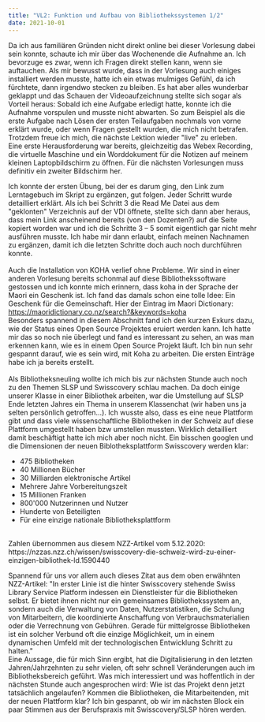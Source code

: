 ```yaml
---
title: "VL2: Funktion und Aufbau von Bibliothekssystemen 1/2"
date: 2021-10-01
---
```


Da ich aus familiären Gründen nicht direkt online bei dieser Vorlesung dabei sein konnte, schaute ich mir über das Wochenende die Aufnahme an. Ich bevorzuge es zwar, wenn ich Fragen direkt stellen kann, wenn sie auftauchen. Als mir bewusst wurde, dass in der Vorlesung auch einiges installiert werden musste, hatte ich ein etwas mulmiges Gefühl, da ich fürchtete, dann irgendwo stecken zu bleiben. Es hat aber alles wunderbar geklappt und das Schauen der Videoaufzeichnung stellte sich sogar als Vorteil heraus: Sobald ich eine Aufgabe erledigt hatte, konnte ich die Aufnahme vorspulen und musste nicht abwarten. So zum Beispiel als die erste Aufgabe nach Lösen der ersten Teilaufgaben nochmals von vorne erklärt wurde, oder wenn Fragen gestellt wurden, die mich nicht betrafen. Trotzdem freue ich mich, die nächste Lektion wieder "live" zu erleben.
<br>
Eine erste Herausforderung war bereits, gleichzeitig das Webex Recording, die virtuelle Maschine und ein Worddokument für die Notizen auf meinem kleinen Laptopbildschirm zu öffnen. Für die nächsten Vorlesungen muss definitiv ein zweiter Bildschirm her.

Ich konnte der ersten Übung, bei der es darum ging, den Link zum Lerntagebuch im Skript zu ergänzen, gut folgen. Jeder Schritt wurde detailliert erklärt. Als ich bei Schritt 3 die Read Me Datei aus dem "geklonten" Verzeichnis auf der VDI öffnete, stellte sich dann aber heraus, dass mein Link anscheinend bereits (von den Dozenten?) auf die Seite kopiert worden war und ich die Schritte 3 – 5 somit eigentlich gar nicht mehr ausführen musste. Ich habe mir dann erlaubt, einfach meinen Nachnamen zu ergänzen, damit ich die letzten Schritte doch auch noch durchführen konnte. 
<br>
<br>
Auch die Installation von KOHA verlief ohne Probleme. Wir sind in einer anderen Vorlesung bereits schonmal auf diese Bibliothekssoftware gestossen und ich konnte mich erinnern, dass koha in der Sprache der Maori ein Geschenk ist. Ich fand das damals schon eine tolle Idee: Ein Geschenk für die Gemeinschaft. Hier der Eintrag im Maori Dictionary:
https://maoridictionary.co.nz/search?&keywords=koha
<br>
Besonders spannend in diesem Abschnitt fand ich den kurzen Exkurs dazu, wie der Status eines Open Source Projektes eruiert werden kann. Ich hatte mir das so noch nie überlegt und fand es interessant zu sehen, an was man erkennen kann, wie es in einem Open Source Projekt läuft.
Ich bin nun sehr gespannt darauf, wie es sein wird, mit Koha zu arbeiten. Die ersten Einträge habe ich ja bereits erstellt.
<br>
<br>
Als Bibliotheksneuling wollte ich mich bis zur nächsten Stunde auch noch zu den Themen SLSP und Swisscovery schlau machen. Da doch einige unserer Klasse in einer Bibliothek arbeiten, war die Umstellung auf SLSP Ende letzten Jahres ein Thema in unserem Klassenchat (wir haben uns ja selten persönlich getroffen…). Ich wusste also, dass es eine neue Plattform gibt und dass viele wissenschaftliche Bibliotheken in der Schweiz auf diese Plattform umgestellt haben bzw umstellen mussten. Wirklich detailliert damit beschäftigt hatte ich mich aber noch nicht. Ein bisschen googlen und die Dimensionen der neuen Biblotheksplattform Swisscovery werden klar:
-	475 Bibliotheken
-	40 Millionen Bücher
-	30 Milliarden elektronische Artikel
-	Mehrere Jahre Vorbereitungszeit
-	15 Millionen Franken
-	800'000 Nutzerinnen und Nutzer
-	Hunderte von Beteiligten
- Für eine einzige nationale Bibliotheksplattform
<br>
Zahlen übernommen aus diesem NZZ-Artikel vom 5.12.2020: https://nzzas.nzz.ch/wissen/swisscovery-die-schweiz-wird-zu-einer-einzigen-bibliothek-ld.1590440
<br>

Spannend für uns vor allem auch dieses Zitat aus dem oben erwähnten NZZ-Artikel: "In erster Linie ist die hinter Swisscovery stehende Swiss Library Service Platform indessen ein Dienstleister für die Bibliotheken selbst. Er bietet ihnen nicht nur ein gemeinsames Bibliothekssystem an, sondern auch die Verwaltung von Daten, Nutzerstatistiken, die Schulung von Mitarbeitern, die koordinierte Anschaffung von Verbrauchsmaterialien oder die Verrechnung von Gebühren. Gerade für mittelgrosse Bibliotheken ist ein solcher Verbund oft die einzige Möglichkeit, um in einem dynamischen Umfeld mit der technologischen Entwicklung Schritt zu halten."
<br>
Eine Aussage, die für mich Sinn ergibt, hat die Digitalisierung in den letzten Jahren/Jahrzehnten zu sehr vielen, oft sehr schnell Veränderungen auch im Bibliotheksbereich geführt. Was mich interessiert und was hoffentlich in der nächsten Stunde auch angesprochen wird: Wie ist das Projekt denn jetzt tatsächlich angelaufen? Kommen die Bibliotheken, die Mitarbeitenden, mit der neuen Plattform klar? Ich bin gespannt, ob wir im nächsten Block ein paar Stimmen aus der Berufspraxis mit Swisscovery/SLSP hören werden.
